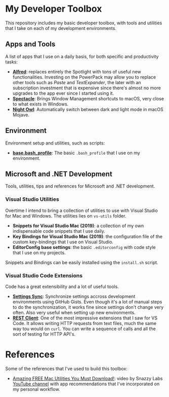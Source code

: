 # My Developer Toolbox
This repository includes my basic developer toolbox, with tools and utilities that I take on each of my development environments.

## Apps and Tools
A list of apps that I use on a daily basis, for both specific and productivity tasks:

* [**Alfred**](https://www.alfredapp.com): replaces entirely the Spotlight with tons of useful new functionalities. Investing on the PowerPack may allow you to replace other tools such as _Paste_ and _TextExpander_, the later with an subscription investment that is expensive since there's almost no more upgrades to the app ever since I started using it. 
* [**Spectacle**](https://www.spectacleapp.com): Brings Window Management shortcuts to macOS, very close to what exists in Windows.
* [**Night Owl**](https://nightowl.kramser.xyz): Automatically switch between dark and light mode in macOS Mojave.

## Environment
Environment setup and utilities, such as scripts:

* [**base.bash_profile**](environment/base.bash_profile): The basic `.bash_profile` that I use on my environment.

## Microsoft and .NET Development
Tools, utilities, tips and references for Microsoft and .NET development.

### Visual Studio Utilities
Overtime I intend to bring a collection of utilities to use with Visual Studio for Mac and Windows. The utilities lies on `vs-utils` folder.

* **Snippets for Visual Studio Mac (2019)**: a collection of my own indispensable code snippets that I use daily.
* **Key Bindings for Visual Studio Mac (2019)**: the configuration file of the custom key-bindings that I use on Visual Studio.
* **EditorConfig base settings**: the basic `.editorconfig` with code style that I use on my projects.

Snippets and Bindings can be easily installed using the `install.sh` script.

### Visual Studio Code Extensions
Code has a great extensibility and a lot of useful tools.

* [**Settings Sync**](https://marketplace.visualstudio.com/items?itemName=Shan.code-settings-sync): Synchronize settings accross development environments using GitHub Gists. Even though it's a lot of manual steps to do the synchronization, it works fine since settings don't change very often. Also very useful when setting up new environments.
* [**REST Client**](https://marketplace.visualstudio.com/items?itemName=humao.rest-client): One of the most impressive extensions that I saw for VS Code. It allows writing HTTP requests from text files, much the same way tou would on `curl`. You can write a sequence of calls and all the sort of testing for HTTP API's.

# References
Some of the references that I've used to build this toolbox:
* [Amazing FREE Mac Utilities You Must Download!](https://www.youtube.com/watch?v=cqjpa8-Cp-s&t=635s): video by Snazzy Labs [YouTube channel](https://www.youtube.com/channel/UCO2x-p9gg9TLKneXlibGR7w) with app recommendations that I've incorporated on my personal workflow.
